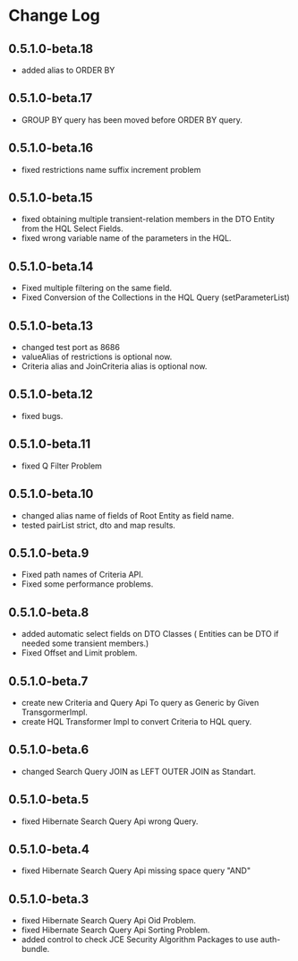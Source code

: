 # Change Log

## 0.5.1.0-beta.18
* added alias to ORDER BY

## 0.5.1.0-beta.17
* GROUP BY query has been moved before ORDER BY query.

## 0.5.1.0-beta.16
* fixed restrictions name suffix increment problem

## 0.5.1.0-beta.15
* fixed obtaining multiple transient-relation members in the DTO Entity from the HQL Select Fields.
* fixed wrong variable name of the parameters in the HQL.

## 0.5.1.0-beta.14
* Fixed multiple filtering on the same field.
* Fixed Conversion of the Collections in the HQL Query (setParameterList)

## 0.5.1.0-beta.13
*  changed test port as 8686
* valueAlias of restrictions is optional now.
* Criteria alias and JoinCriteria alias is optional now.

## 0.5.1.0-beta.12
* fixed bugs.

## 0.5.1.0-beta.11
* fixed Q Filter Problem

## 0.5.1.0-beta.10
* changed alias name of fields of Root Entity as field name.
* tested pairList strict,  dto and map results.

## 0.5.1.0-beta.9
* Fixed path names of Criteria API.
* Fixed some performance problems.

## 0.5.1.0-beta.8
* added automatic select fields on DTO Classes ( Entities can be DTO if needed some transient members.)
* Fixed Offset and Limit problem.

## 0.5.1.0-beta.7
* create new Criteria and Query Api To query as Generic by Given TransgormerImpl.
* create HQL Transformer Impl to convert Criteria to HQL query.

## 0.5.1.0-beta.6
* changed Search Query JOIN as LEFT OUTER JOIN as Standart.

## 0.5.1.0-beta.5
* fixed Hibernate Search Query Api wrong Query.

## 0.5.1.0-beta.4
* fixed Hibernate Search Query Api missing space query "AND"

## 0.5.1.0-beta.3
* fixed Hibernate Search Query Api Oid Problem.
* fixed Hibernate Search Query Api Sorting Problem.
* added control to check JCE Security Algorithm Packages to use auth-bundle. 

